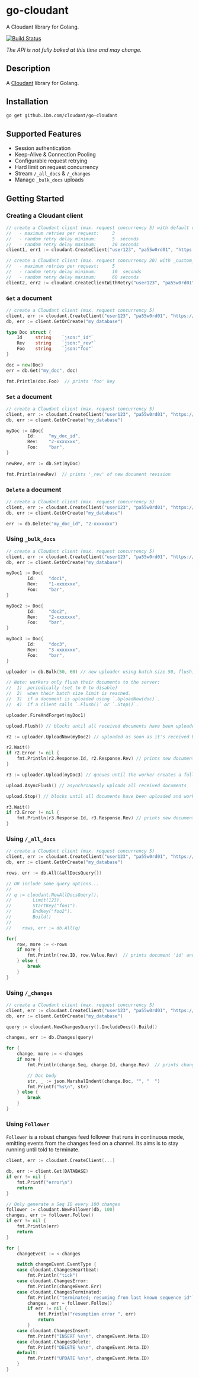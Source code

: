 # go-cloudant

A Cloudant library for Golang.

[![Build Status](https://travis.ibm.com/cloudant/go-cloudant.svg?token=wExLyHssVGfwxehwRf9S&branch=master)](https://travis.ibm.com/cloudant/go-cloudant)

_The API is not fully baked at this time and may change._

## Description

A [Cloudant](https://cloudant.com/) library for Golang.

## Installation

```bash
go get github.ibm.com/cloudant/go-cloudant
```

## Supported Features

- Session authentication
- Keep-Alive & Connection Pooling
- Configurable request retrying
- Hard limit on request concurrency
- Stream `/_all_docs` & `/_changes`
- Manage `_bulk_docs` uploads

## Getting Started

### Creating a Cloudant client

```go
// create a Cloudant client (max. request concurrency 5) with default retry configuration:
//   - maximum retries per request:     3
//   - random retry delay minimum:      5  seconds
//   - random retry delay maximum:      30 seconds
client1, err1 := cloudant.CreateClient("user123", "pa55w0rd01", "https://user123.cloudant.com", 5)

// create a Cloudant client (max. request concurrency 20) with _custom_ retry configuration:
//   - maximum retries per request:     5
//   - random retry delay minimum:      10  seconds
//   - random retry delay maximum:      60 seconds
client2, err2 := cloudant.CreateClientWithRetry("user123", "pa55w0rd01", "https://user123.cloudant.com", 20, 5, 10, 60)
```

### `Get` a document

```go
// create a Cloudant client (max. request concurrency 5)
client, err := cloudant.CreateClient("user123", "pa55w0rd01", "https://user123.cloudant.com", 5)
db, err := client.GetOrCreate("my_database")

type Doc struct {
    Id     string    `json:"_id"`
    Rev    string    `json:"_rev"`
    Foo    string    `json:"foo"`
}

doc = new(Doc)
err = db.Get("my_doc", doc)

fmt.Println(doc.Foo)  // prints 'foo' key
```

### `Set` a document

```go
// create a Cloudant client (max. request concurrency 5)
client, err := cloudant.CreateClient("user123", "pa55w0rd01", "https://user123.cloudant.com", 5)
db, err := client.GetOrCreate("my_database")

myDoc := &Doc{
        Id:     "my_doc_id",
        Rev:    "2-xxxxxxx",
        Foo:    "bar",
}

newRev, err := db.Set(myDoc)

fmt.Println(newRev)  // prints '_rev' of new document revision
```

### `Delete` a document

```go
// create a Cloudant client (max. request concurrency 5)
client, err := cloudant.CreateClient("user123", "pa55w0rd01", "https://user123.cloudant.com", 5)
db, err := client.GetOrCreate("my_database")

err := db.Delete("my_doc_id", "2-xxxxxxx")
```

### Using `_bulk_docs`

```go
// create a Cloudant client (max. request concurrency 5)
client, err := cloudant.CreateClient("user123", "pa55w0rd01", "https://user123.cloudant.com", 5)
db, err := client.GetOrCreate("my_database")

myDoc1 := Doc{
        Id:     "doc1",
        Rev:    "1-xxxxxxx",
        Foo:    "bar",
}

myDoc2 := Doc{
        Id:     "doc2",
        Rev:    "2-xxxxxxx",
        Foo:    "bar",
}

myDoc3 := Doc{
        Id:     "doc3",
        Rev:    "3-xxxxxxx",
        Foo:    "bar",
}

uploader := db.Bulk(50, 60) // new uploader using batch size 50, flushing documents to server every 60 seconds

// Note: workers only flush their documents to the server:
//  1)  periodically (set to 0 to disable)
//  2)  when their batch size limit is reached.
//  3)  if a document is uploaded using `.UploadNow(doc)`.
//  4)  if a client calls `.Flush()` or `.Stop()`.

uploader.FireAndForget(myDoc1)

upload.Flush() // blocks until all received documents have been uploaded

r2 := uploader.UploadNow(myDoc2) // uploaded as soon as it's received by a worker

r2.Wait()
if r2.Error != nil {
    fmt.Println(r2.Response.Id, r2.Response.Rev) // prints new document '_id' and 'rev'
}

r3 := uploader.Upload(myDoc3) // queues until the worker creates a full batch of 50 documents

upload.AsyncFlush() // asynchronously uploads all received documents

upload.Stop() // blocks until all documents have been uploaded and workers have stopped

r3.Wait()
if r3.Error != nil {
    fmt.Println(r3.Response.Id, r3.Response.Rev) // prints new document '_id' and 'rev'
}
```

### Using `/_all_docs`

```go
// create a Cloudant client (max. request concurrency 5)
client, err := cloudant.CreateClient("user123", "pa55w0rd01", "https://user123.cloudant.com", 5)
db, err := client.GetOrCreate("my_database")

rows, err := db.All(&allDocsQuery{})

// OR include some query options...
//
// q := cloudant.NewAllDocsQuery().
//        Limit(123).
//        StartKey("foo1").
//        EndKey("foo2").
//        Build()
//
//    rows, err := db.All(q)

for{
    row, more := <-rows
    if more {
        fmt.Println(row.ID, row.Value.Rev)  // prints document 'id' and 'rev'
    } else {
        break
    }
}
```

### Using `/_changes`

```go
// create a Cloudant client (max. request concurrency 5)
client, err := cloudant.CreateClient("user123", "pa55w0rd01", "https://user123.cloudant.com", 5)
db, err := client.GetOrCreate("my_database")

query := cloudant.NewChangesQuery().IncludeDocs().Build()

changes, err := db.Changes(query)

for {
    change, more := <-changes
    if more {
        fmt.Println(change.Seq, change.Id, change.Rev)  // prints change 'seq', 'id' and 'rev'

        // Doc body
        str, _ := json.MarshalIndent(change.Doc, "", "  ")
        fmt.Printf("%s\n", str)
    } else {
        break
    }
}
```

### Using `Follower`

`Follower` is a robust changes feed follower that runs in continuous mode, emitting
events from the changes feed on a channel. Its aims is to stay running until told to
terminate.

```go
client, err := cloudant.CreateClient(...)

db, err := client.Get(DATABASE)
if err != nil {
    fmt.Printf("error\n")
    return
}

// Only generate a Seq ID every 100 changes
follower := cloudant.NewFollower(db, 100)
changes, err := follower.Follow()
if err != nil {
    fmt.Println(err)
    return
}

for {
    changeEvent := <-changes

    switch changeEvent.EventType {
    case cloudant.ChangesHeartbeat:
        fmt.Println("tick")
    case cloudant.ChangesError:
        fmt.Println(changeEvent.Err)
    case cloudant.ChangesTerminated:
        fmt.Println("terminated; resuming from last known sequence id")
        changes, err = follower.Follow()
        if err != nil {
            fmt.Println("resumption error ", err)
            return
        }
    case cloudant.ChangesInsert:
        fmt.Printf("INSERT %s\n", changeEvent.Meta.ID)
    case cloudant.ChangesDelete:
        fmt.Printf("DELETE %s\n", changeEvent.Meta.ID)
    default:
        fmt.Printf("UPDATE %s\n", changeEvent.Meta.ID)
    }
}
```
